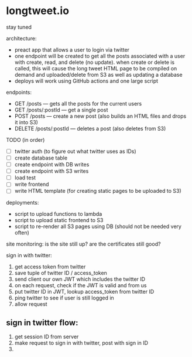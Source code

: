 # longtweet.io

stay tuned

architecture:

- preact app that allows a user to login via twitter
- one endpoint will be created to get all the posts associated with a user with create, read, and delete (no update). when create or delete is called, this will cause the long tweet HTML page to be compiled on demand and uploaded/delete from S3 as well as updating a database
- deploys will work using GitHub actions and one large script

endpoints:

- GET /posts — gets all the posts for the current users
- GET /posts/:postId — get a single post
- POST /posts — create a new post (also builds an HTML files and drops it into S3)
- DELETE /posts/:postId — deletes a post (also deletes from S3)

TODO (in order)

- [ ] twitter auth (to figure out what twitter uses as IDs)
- [ ] create database table
- [ ] create endpoint with DB writes
- [ ] create endpoint with S3 writes
- [ ] load test
- [ ] write frontend
- [ ] write HTML template (for creating static pages to be uploaded to S3)

deployments:

- script to upload functions to lambda
- script to upload static frontend to S3
- script to re-render all S3 pages using DB (should not be needed very often)

site monitoring: is the site still up? are the certificates still good?

sign in with twitter:

1. get access token from twitter
2. save tuple of twitter ID / access_token
3. send client our own JWT which includes the twitter ID
4. on each request, check if the JWT is valid and from us
5. put twitter ID in JWT, lookup access_token from twitter ID
6. ping twitter to see if user is still logged in
7. allow request


## sign in twitter flow:

1. get session ID from server
2. make request to sign in with twitter, post with sign in ID
3. 